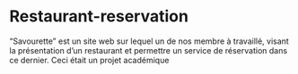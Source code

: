 # Restaurant-reservation
 “Savourette” est un site web sur lequel un de nos membre à travaillé, visant la présentation d’un restaurant et permettre un service de réservation dans ce dernier.  Ceci était un projet académique
